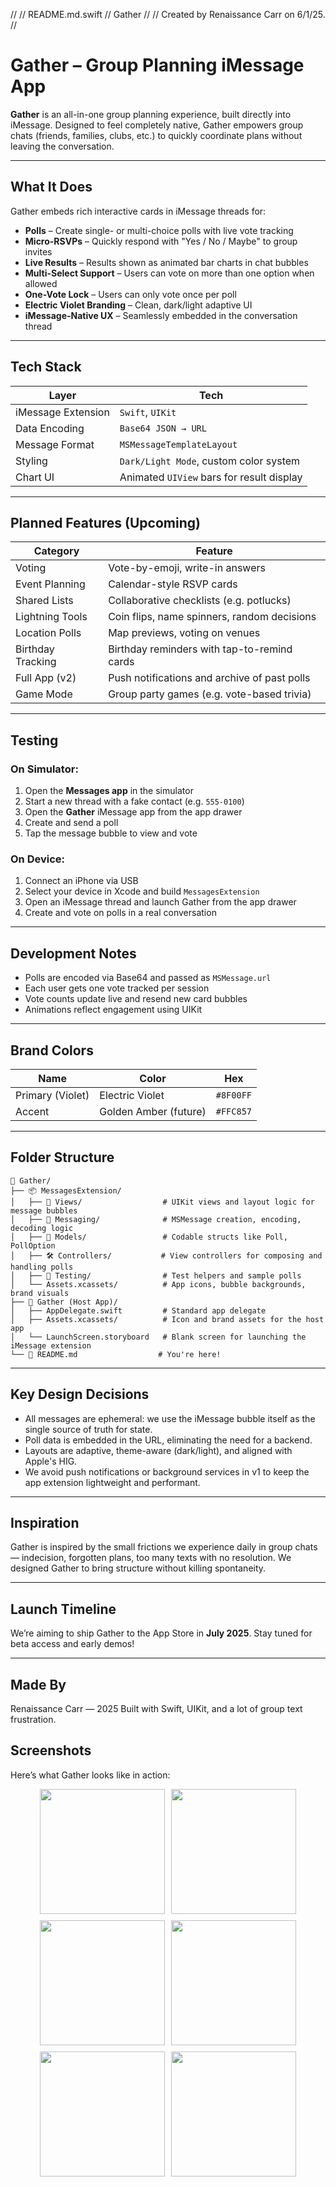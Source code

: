 //
//  README.md.swift
//  Gather
//
//  Created by Renaissance Carr on 6/1/25.
//

# Gather – Group Planning iMessage App

**Gather** is an all-in-one group planning experience, built directly into iMessage. Designed to feel completely native, Gather empowers group chats (friends, families, clubs, etc.) to quickly coordinate plans without leaving the conversation.

---

## What It Does

Gather embeds rich interactive cards in iMessage threads for:

- **Polls** – Create single- or multi-choice polls with live vote tracking
- **Micro-RSVPs** – Quickly respond with "Yes / No / Maybe" to group invites
- **Live Results** – Results shown as animated bar charts in chat bubbles
- **Multi-Select Support** – Users can vote on more than one option when allowed
- **One-Vote Lock** – Users can only vote once per poll
- **Electric Violet Branding** – Clean, dark/light adaptive UI
- **iMessage-Native UX** – Seamlessly embedded in the conversation thread

---

## Tech Stack

| Layer              | Tech                      |
|--------------------|---------------------------|
| iMessage Extension | `Swift`, `UIKit`          |
| Data Encoding      | `Base64 JSON → URL`       |
| Message Format     | `MSMessageTemplateLayout` |
| Styling            | `Dark/Light Mode`, custom color system |
| Chart UI           | Animated `UIView` bars for result display |

---

## Planned Features (Upcoming)

| Category               | Feature                                       |
|------------------------|-----------------------------------------------|
| Voting              | Vote-by-emoji, write-in answers               |
| Event Planning      | Calendar-style RSVP cards                     |
| Shared Lists        | Collaborative checklists (e.g. potlucks)      |
| Lightning Tools     | Coin flips, name spinners, random decisions   |
| Location Polls      | Map previews, voting on venues                |
| Birthday Tracking   | Birthday reminders with tap-to-remind cards   |
| Full App (v2)       | Push notifications and archive of past polls |
| Game Mode           | Group party games (e.g. vote-based trivia)    |

---

## Testing

### On Simulator:
1. Open the **Messages app** in the simulator
2. Start a new thread with a fake contact (e.g. `555-0100`)
3. Open the **Gather** iMessage app from the app drawer
4. Create and send a poll
5. Tap the message bubble to view and vote

### On Device:
1. Connect an iPhone via USB
2. Select your device in Xcode and build `MessagesExtension`
3. Open an iMessage thread and launch Gather from the app drawer
4. Create and vote on polls in a real conversation

---

## Development Notes

- Polls are encoded via Base64 and passed as `MSMessage.url`
- Each user gets one vote tracked per session
- Vote counts update live and resend new card bubbles
- Animations reflect engagement using UIKit

---

## Brand Colors

| Name            | Color      | Hex       |
|-----------------|------------|-----------|
| Primary (Violet)| Electric Violet | `#8F00FF` |
| Accent          | Golden Amber (future) | `#FFC857` |

---

## Folder Structure

```
📁 Gather/
├── 📦 MessagesExtension/
│   ├── 🎨 Views/                  # UIKit views and layout logic for message bubbles
│   ├── 📡 Messaging/              # MSMessage creation, encoding, decoding logic
│   ├── 🧠 Models/                 # Codable structs like Poll, PollOption
│   ├── 🛠️ Controllers/           # View controllers for composing and handling polls
│   ├── 🧪 Testing/                # Test helpers and sample polls
│   └── Assets.xcassets/          # App icons, bubble backgrounds, brand visuals
├── 📲 Gather (Host App)/
│   ├── AppDelegate.swift         # Standard app delegate
│   ├── Assets.xcassets/          # Icon and brand assets for the host app
│   └── LaunchScreen.storyboard   # Blank screen for launching the iMessage extension
└── 📄 README.md                  # You're here!
```

---

## Key Design Decisions

- All messages are ephemeral: we use the iMessage bubble itself as the single source of truth for state.
- Poll data is embedded in the URL, eliminating the need for a backend.
- Layouts are adaptive, theme-aware (dark/light), and aligned with Apple's HIG.
- We avoid push notifications or background services in v1 to keep the app extension lightweight and performant.

---

## Inspiration


Gather is inspired by the small frictions we experience daily in group chats— indecision, forgotten plans, too many texts with no resolution. We designed Gather to bring structure without killing spontaneity.

---

## Launch Timeline

We’re aiming to ship Gather to the App Store in **July 2025**.
Stay tuned for beta access and early demos!

---

## Made By

Renaissance Carr — 2025
Built with Swift, UIKit, and a lot of group text frustration.

## Screenshots

Here’s what Gather looks like in action:

<div align="center" style="display: flex; flex-wrap: wrap; gap: 10px; justify-content: center;">

  <img src="https://github.com/user-attachments/assets/82ee019e-27a5-4cc8-913f-67a90618ddb8" width="200" />
  <img src="https://github.com/user-attachments/assets/260bf7c7-ed53-4fa1-9430-0fa6456c2a7f" width="200" />
  <img src="https://github.com/user-attachments/assets/18a1900e-add8-42b1-8ef1-5e0b1260aa9a" width="200" />
  <img src="https://github.com/user-attachments/assets/6dcaab3f-666f-4872-9540-3ddf55b2ae84" width="200" />
  <img src="https://github.com/user-attachments/assets/b10e2a5d-725a-4df6-ba15-22739e2f462b" width="200" />
  <img src="https://github.com/user-attachments/assets/690b0ee3-f8ab-4999-ab01-5477a81ddbf4" width="200" />

</div>
